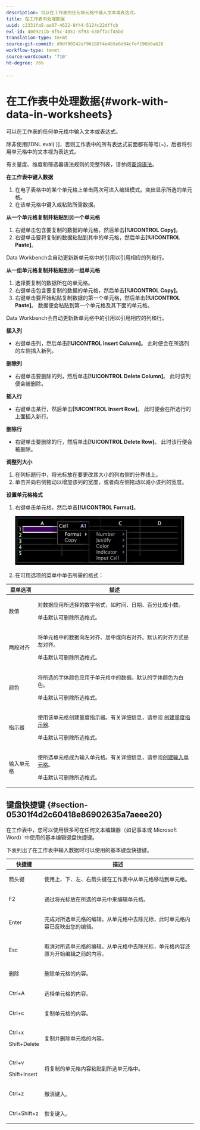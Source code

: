 ```yaml
---
description: 可以在工作表的任何单元格中输入文本或表达式。
title: 在工作表中处理数据
uuid: c2331fa5-aa07-4622-8f44-5124c22dffcb
exl-id: 40d9211b-8f5c-4051-8f93-638ffacf45bd
translation-type: tm+mt
source-git-commit: d9df90242ef96188f4e4b5e6d04cfef196b0a628
workflow-type: tm+mt
source-wordcount: '710'
ht-degree: 76%

---
```


# 在工作表中处理数据{#work-with-data-in-worksheets}

可以在工作表的任何单元格中输入文本或表达式。

除非使用[!DNL eval( )]，否则工作表中的所有表达式前面都有等号(=)，后者将引用单元格中的文本视为表达式。

有关量度、维度和筛选器语法规则的完整列表，请参阅[查询语法](../../../home/c-get-started/c-qry-lang-syntx/c-qry-lang-syntx.md#concept-15d1d3f5164a47d49468c5acb7299d9f)。

**在工作表中键入数据**

1. 在电子表格中的某个单元格上单击两次可进入编辑模式。突出显示所选的单元格。
1. 在该单元格中键入或粘贴所需数据。

**从一个单元格复制并粘贴到另一个单元格**

1. 右键单击包含要复制的数据的单元格，然后单击&#x200B;**[!UICONTROL Copy]**。
1. 右键单击要将复制的数据粘贴到其中的单元格，然后单击&#x200B;**[!UICONTROL Paste]**。

Data Workbench会自动更新新单元格中的引用以引用相应的列和行。

**从一组单元格复制并粘贴到另一组单元格**

1. 选择要复制的数据所在的单元格。
1. 右键单击包含要复制的数据的单元格，然后单击&#x200B;**[!UICONTROL Copy]**。
1. 右键单击要开始粘贴复制数据的第一个单元格，然后单击&#x200B;**[!UICONTROL Paste]**。 数据便会粘贴到第一个单元格及其下面的单元格。

Data Workbench会自动更新新单元格中的引用以引用相应的列和行。

**插入列**

* 右键单击列，然后单击&#x200B;**[!UICONTROL Insert Column]**。 此时便会在所选列的左侧插入新列。

**删除列**

* 右键单击要删除的列，然后单击&#x200B;**[!UICONTROL Delete Column]**。 此时该列便会被删除。

**插入行**

* 右键单击某行，然后单击&#x200B;**[!UICONTROL Insert Row]**。 此时便会在所选行的上面插入新行。

**删除行**

* 右键单击要删除的行，然后单击&#x200B;**[!UICONTROL Delete Row]**。 此时该行便会被删除。

**调整列大小**

1. 在列标题行中，将光标放在要更改其大小的列右侧的分界线上。
1. 单击并向右侧拖动以增加该列的宽度，或者向左侧拖动以减小该列的宽度。

**设置单元格格式**

1. 右键单击单元格，然后单击&#x200B;**[!UICONTROL Format]**。

   ![](assets/mnu_Worksheet_Format.png)

1. 在可用选项的菜单中单击所需的格式：

<table id="table_5788E01E52CC44E7927A0D23760D9EDD"> 
 <thead> 
  <tr> 
   <th colname="col1" class="entry"> 菜单选项 </th> 
   <th colname="col2" class="entry"> 描述 </th> 
  </tr>
 </thead>
 <tbody> 
  <tr> 
   <td colname="col1"> <p>数值 </p> </td> 
   <td colname="col2"> <p>对数据应用所选择的数字格式，如时间、日期、百分比或小数。 </p> <p>单击<span class="uicontrol">默认</span>可删除所选格式。 </p> </td> 
  </tr> 
  <tr> 
   <td colname="col1"> <p>两段对齐 </p> </td> 
   <td colname="col2"> <p>将单元格中的数据向左对齐、居中或向右对齐。默认的对齐方式是左对齐。 </p> <p>单击<span class="uicontrol">默认</span>可删除所选格式。 </p> </td> 
  </tr> 
  <tr> 
   <td colname="col1"> <p>颜色 </p> </td> 
   <td colname="col2"> <p>将所选的字体颜色应用于单元格中的数据。默认的字体颜色为白色。 </p> <p>单击<span class="uicontrol">默认</span>可删除所选格式。 </p> </td> 
  </tr> 
  <tr> 
   <td colname="col1"> <p>指示器 </p> </td> 
   <td colname="col2"> <p>使用该单元格创建量度指示器。有关详细信息，请参阅 <a href="../../../home/c-get-started/c-analysis-vis/c-wksts/c-metric-ind.md#concept-f0e911b23b2c4e8da3e1ea7b9ae04183"> 创建量度指示器</a>. </p> <p>单击<span class="uicontrol">默认</span>可删除所选格式。 </p> </td> 
  </tr> 
  <tr> 
   <td colname="col1"> <p>输入单元格 </p> </td> 
   <td colname="col2"> <p>使所选单元格成为输入单元格。有关详细信息，请参阅<a href="../../../home/c-get-started/c-analysis-vis/c-wksts/c-input-cells.md#concept-08cd2c05a28a43dd9f7698b37e23e590">创建输入单元格</a>。 </p> <p>单击<span class="uicontrol">默认</span>可删除所选格式。 </p> </td> 
  </tr> 
 </tbody> 
</table>

## 键盘快捷键 {#section-05301f4d2c60418e86902635a7aeee20}

在工作表中，您可以使用很多可在任何文本编辑器（如记事本或 Microsoft Word）中使用的基本编辑键盘快捷键。

下表列出了在工作表中输入数据时可以使用的基本键盘快捷键。

<table id="table_8E6F73F253B3451CA1DE45EE4F4E69EF"> 
 <thead> 
  <tr> 
   <th colname="col1" class="entry"> 快捷键 </th> 
   <th colname="col2" class="entry"> 描述 </th> 
  </tr> 
 </thead>
 <tbody> 
  <tr> 
   <td colname="col1"> <p>箭头键 </p> </td> 
   <td colname="col2"> <p>使用上、下、左、右箭头键在工作表中从单元格移动到单元格。 </p> </td> 
  </tr> 
  <tr> 
   <td colname="col1"> <p>F2 </p> </td> 
   <td colname="col2"> <p>通过将光标放在所选的单元中来编辑单元格。 </p> </td> 
  </tr> 
  <tr> 
   <td colname="col1"> <p>Enter </p> </td> 
   <td colname="col2"> <p>完成对所选单元格的编辑。从单元格中去除光标，此时单元格内容已反映出您的编辑。 </p> </td> 
  </tr> 
  <tr> 
   <td colname="col1"> <p>Esc </p> </td> 
   <td colname="col2"> <p>取消对所选单元格的编辑。从单元格中去除光标，单元格内容还原为开始编辑之前的内容。 </p> </td> 
  </tr> 
  <tr> 
   <td colname="col1"> <p>删除 </p> </td> 
   <td colname="col2"> <p>删除单元格的内容。 </p> </td> 
  </tr> 
  <tr> 
   <td colname="col1"> <p>Ctrl+A </p> </td> 
   <td colname="col2"> <p>选择单元格的内容。 </p> </td> 
  </tr> 
  <tr> 
   <td colname="col1"> <p>Ctrl+c </p> </td> 
   <td colname="col2"> <p>复制单元格的内容。 </p> </td> 
  </tr> 
  <tr> 
   <td colname="col1"> <p>Ctrl+x </p> <p>Shift+Delete </p> </td> 
   <td colname="col2"> <p>复制并删除单元格的内容。 </p> </td> 
  </tr> 
  <tr> 
   <td colname="col1"> <p>Ctrl+v </p> <p>Shift+Insert </p> </td> 
   <td colname="col2"> <p>将复制的单元格内容粘贴到所选单元格中。 </p> </td> 
  </tr> 
  <tr> 
   <td colname="col1"> <p>Ctrl+z </p> </td> 
   <td colname="col2"> <p>撤消键入。 </p> </td> 
  </tr> 
  <tr> 
   <td colname="col1"> <p>Ctrl+Shift+z </p> </td> 
   <td colname="col2"> <p>恢复键入。 </p> </td> 
  </tr> 
 </tbody> 
</table>
